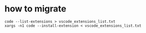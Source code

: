 # how to migrate
```
code --list-extensions > vscode_extensions_list.txt
xargs -n1 code --install-extension < vscode_extensions_list.txt
```


